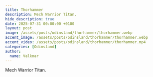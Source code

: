 ```yaml
---
title: Thorhammer
description: Mech Warrior Titan.
hide_description: true
date: 2025-07-31 00:00:00 +0100
layout: post
image: /assets/posts/odinsland/thorhammer/thorhammer.webp
accent_image: /assets/posts/odinsland/thorhammer/thorhammer.webp
accent_video: /assets/posts/odinsland/thorhammer/thorhammer.mp4
categories: [Odinsland]
author:
  name: Valknar
---
```


Mech Warrior Titan.